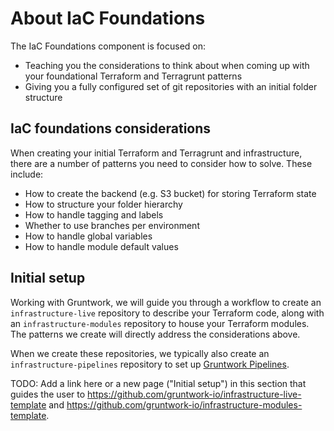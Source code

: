 # About IaC Foundations

The IaC Foundations component is focused on:

- Teaching you the considerations to think about when coming up with your foundational Terraform and Terragrunt patterns
- Giving you a fully configured set of git repositories with an initial folder structure

## IaC foundations considerations

When creating your initial Terraform and Terragrunt and infrastructure, there are a number of patterns you need to consider how to solve. These include:

- How to create the backend (e.g. S3 bucket) for storing Terraform state
- How to structure your folder hierarchy
- How to handle tagging and labels
- Whether to use branches per environment
- How to handle global variables
- How to handle module default values

## Initial setup

Working with Gruntwork, we will guide you through a workflow to create an `infrastructure-live` repository to describe your Terraform code, along with an `infrastructure-modules` repository to house your Terraform modules. The patterns we create will directly address the considerations above.

When we create these repositories, we typically also create an `infrastructure-pipelines` repository to set up [Gruntwork Pipelines](../ci-cd/).

TODO: Add a link here or a new page ("Initial setup") in this section that guides the user to https://github.com/gruntwork-io/infrastructure-live-template and https://github.com/gruntwork-io/infrastructure-modules-template.


<!-- ##DOCS-SOURCER-START
{
  "sourcePlugin": "local-copier",
  "hash": "c6bb156b8c5a24de24dd4ac1a9489eb4"
}
##DOCS-SOURCER-END -->
